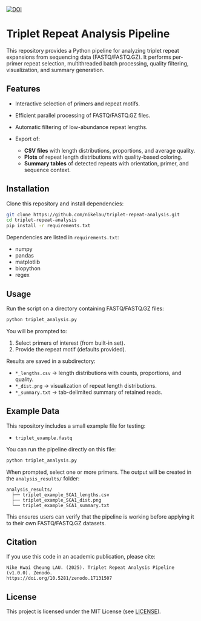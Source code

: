 [![DOI](https://zenodo.org/badge/1057874807.svg)](https://doi.org/10.5281/zenodo.17131507)

# Triplet Repeat Analysis Pipeline

This repository provides a Python pipeline for analyzing triplet repeat expansions from sequencing data (FASTQ/FASTQ.GZ).
It performs per-primer repeat selection, multithreaded batch processing, quality filtering, visualization, and summary generation.

## Features

* Interactive selection of primers and repeat motifs.
* Efficient parallel processing of FASTQ/FASTQ.GZ files.
* Automatic filtering of low-abundance repeat lengths.
* Export of:

  * **CSV files** with length distributions, proportions, and average quality.
  * **Plots** of repeat length distributions with quality-based coloring.
  * **Summary tables** of detected repeats with orientation, primer, and sequence context.

## Installation

Clone this repository and install dependencies:

```bash
git clone https://github.com/nikelau/triplet-repeat-analysis.git
cd triplet-repeat-analysis
pip install -r requirements.txt
```

Dependencies are listed in `requirements.txt`:

* numpy
* pandas
* matplotlib
* biopython
* regex

## Usage

Run the script on a directory containing FASTQ/FASTQ.GZ files:

```bash
python triplet_analysis.py
```

You will be prompted to:

1. Select primers of interest (from built-in set).
2. Provide the repeat motif (defaults provided).

Results are saved in a subdirectory:

* `*_lengths.csv` → length distributions with counts, proportions, and quality.
* `*_dist.png` → visualization of repeat length distributions.
* `*_summary.txt` → tab-delimited summary of retained reads.

## Example Data

This repository includes a small example file for testing:

* `triplet_example.fastq`

You can run the pipeline directly on this file:

```bash
python triplet_analysis.py
```

When prompted, select one or more primers.
The output will be created in the `analysis_results/` folder:

```
analysis_results/
  ├── triplet_example_SCA1_lengths.csv
  ├── triplet_example_SCA1_dist.png
  └── triplet_example_SCA1_summary.txt
```

This ensures users can verify that the pipeline is working before applying it to their own FASTQ/FASTQ.GZ datasets.

## Citation

If you use this code in an academic publication, please cite:

```
Nike Kwai Cheung LAU. (2025). Triplet Repeat Analysis Pipeline (v1.0.0). Zenodo. 
https://doi.org/10.5281/zenodo.17131507
```

## License

This project is licensed under the MIT License (see [LICENSE](LICENSE)).



